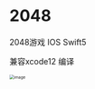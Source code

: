 # 2048
2048游戏 IOS Swift5 



兼容xcode12 编译



<img src="https://github.com/BrotherRong/2048/blob/master/pic/002.pic.jpg?raw=true" alt="image" style="zoom:50%;" />